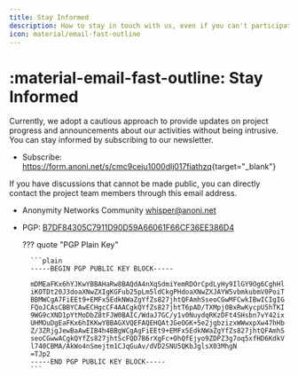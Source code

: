 ```yaml
---
title: Stay Informed
description: How to stay in touch with us, even if you can't participate directly right now!
icon: material/email-fast-outline
---
```


# :material-email-fast-outline: Stay Informed

Currently, we adopt a cautious approach to provide updates on project progress and announcements about our activities without being intrusive. You can stay informed by subscribing to our newsletter.

- Subscribe: <https://form.anoni.net/s/cmc9ceju1000dlj017fiathzq>{target="_blank"}

If you have discussions that cannot be made public, you can directly contact the project team members through this email address.

- Anonymity Networks Community <whisper@anoni.net>
- PGP: [B7DF84305C7911D90D59A66061F66CF36EE386D4](https://anoni.net/B7DF84305C7911D90D59A66061F66CF36EE386D4.asc)

    ??? quote "PGP Plain Key"

        ```plain
        -----BEGIN PGP PUBLIC KEY BLOCK-----

        mDMEaFKx6hYJKwYBBAHaRw8BAQdA4nXqSdmiYemRDOrCpdLyHy9IlGY9Og6CghHl
        iKOTDt20J3doaXNwZXIgKGFub25pLm5ldCkgPHdoaXNwZXJAYW5vbmkubmV0PoiT
        BBMWCgA7FiEEt9+EMFx5EdkNWaZgYfZs827jhtQFAmhSseoCGwMFCwkIBwICIgIG
        FQoJCAsCBBYCAwECHgcCF4AACgkQYfZs827jhtT6pAD/TXMpj0BxRwKycpU5hTKI
        9WG9cXND1pYtMoDbZ8tFJW0BAIC/WdaJ7GC/y1v0NuydqRKzDFt4SHsbn7vY42ix
        UHMOuDgEaFKx6hIKKwYBBAGXVQEFAQEHQAtJGeOGK+5e2jgbzizxWWwxpXw47hHb
        Z/3ZRjgJewBaAwEIB4h4BBgWCgAgFiEEt9+EMFx5EdkNWaZgYfZs827jhtQFAmhS
        seoCGwwACgkQYfZs827jhtScFQD7B6rXgFc+OhQfEjyo9ZDPZ3g7oq5xfHD6KdkV
        l740CBMA/AkWo4nSmejtm1CJqGuAv/dVD2SNU5QKbJglsX03MhgN
        =TJp2
        -----END PGP PUBLIC KEY BLOCK-----
        ```
